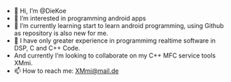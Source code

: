 - 👋 Hi, I’m @DieKoe
- 👀 I’m interested in programming android apps
- 🌱 I’m currently learning start to learn android programming, using Github as repository is also new for me.
- 💞️ I have only greater experience in programmimg realtime software in DSP, C and C++ Code.
-  And currently I’m looking to collaborate on my C++ MFC service tools XMmi. 
- 📫 How to reach me: XMmi@mail.de

<!---
DieKoe/DieKoe is a ✨ special ✨ repository because its `README.md` (this file) appears on your GitHub profile.
You can click the Preview link to take a look at your changes.
--->
